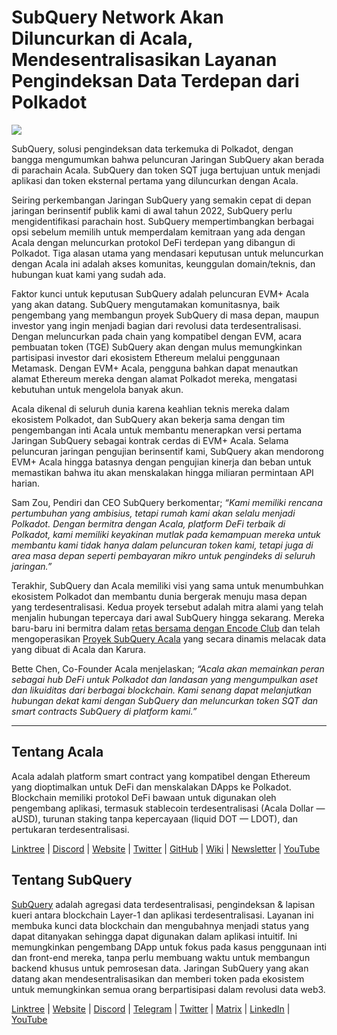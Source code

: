 # SubQuery Network Akan Diluncurkan di Acala, Mendesentralisasikan Layanan Pengindeksan Data Terdepan dari Polkadot

![](https://miro.medium.com/max/2400/1*kj_-zZcjeYdYIZVy1atYOg.gif)

SubQuery, solusi pengindeksan data terkemuka di Polkadot, dengan bangga mengumumkan bahwa peluncuran Jaringan SubQuery akan berada di parachain Acala. SubQuery dan token SQT juga bertujuan untuk menjadi aplikasi dan token eksternal pertama yang diluncurkan dengan Acala.

Seiring perkembangan Jaringan SubQuery yang semakin cepat di depan jaringan berinsentif publik kami di awal tahun 2022, SubQuery perlu mengidentifikasi parachain host. SubQuery mempertimbangkan berbagai opsi sebelum memilih untuk memperdalam kemitraan yang ada dengan Acala dengan meluncurkan protokol DeFi terdepan yang dibangun di Polkadot. Tiga alasan utama yang mendasari keputusan untuk meluncurkan dengan Acala ini adalah akses komunitas, keunggulan domain/teknis, dan hubungan kuat kami yang sudah ada.

Faktor kunci untuk keputusan SubQuery adalah peluncuran EVM+ Acala yang akan datang. SubQuery mengutamakan komunitasnya, baik pengembang yang membangun proyek SubQuery di masa depan, maupun investor yang ingin menjadi bagian dari revolusi data terdesentralisasi. Dengan meluncurkan pada chain yang kompatibel dengan EVM, acara pembuatan token (TGE) SubQuery akan dengan mulus memungkinkan partisipasi investor dari ekosistem Ethereum melalui penggunaan Metamask. Dengan EVM+ Acala, pengguna bahkan dapat menautkan alamat Ethereum mereka dengan alamat Polkadot mereka, mengatasi kebutuhan untuk mengelola banyak akun.

Acala dikenal di seluruh dunia karena keahlian teknis mereka dalam ekosistem Polkadot, dan SubQuery akan bekerja sama dengan tim pengembangan inti Acala untuk membantu menerapkan versi pertama Jaringan SubQuery sebagai kontrak cerdas di EVM+ Acala. Selama peluncuran jaringan pengujian berinsentif kami, SubQuery akan mendorong EVM+ Acala hingga batasnya dengan pengujian kinerja dan beban untuk memastikan bahwa itu akan menskalakan hingga miliaran permintaan API harian.

Sam Zou, Pendiri dan CEO SubQuery berkomentar; _“Kami memiliki rencana pertumbuhan yang ambisius, tetapi rumah kami akan selalu menjadi Polkadot. Dengan bermitra dengan Acala, platform DeFi terbaik di Polkadot, kami memiliki keyakinan mutlak pada kemampuan mereka untuk membantu kami tidak hanya dalam peluncuran token kami, tetapi juga di area masa depan seperti pembayaran mikro untuk pengindeks di seluruh jaringan.”_

Terakhir, SubQuery dan Acala memiliki visi yang sama untuk menumbuhkan ekosistem Polkadot dan membantu dunia bergerak menuju masa depan yang terdesentralisasi. Kedua proyek tersebut adalah mitra alami yang telah menjalin hubungan tepercaya dari awal SubQuery hingga sekarang. Mereka baru-baru ini bermitra dalam [retas bersama dengan Encode Club](https://medium.com/encode-club/polkadot-hack-challenges-7cfeba1a4c0e) dan telah mengoperasikan [Proyek SubQuery Acala](https://subquery.medium.com/subquery-integrates-acala-to-aggregate-and-serve-defi-data-to-polkadot-and-kusama-builders-fc9af6a7aae1) yang secara dinamis melacak data yang dibuat di Acala dan Karura.

Bette Chen, Co-Founder Acala menjelaskan; _“Acala akan memainkan peran sebagai hub DeFi untuk Polkadot dan landasan yang mengumpulkan aset dan likuiditas dari berbagai blockchain. Kami senang dapat melanjutkan hubungan dekat kami dengan SubQuery dan meluncurkan token SQT dan smart contracts SubQuery di platform kami.”_

---

## Tentang Acala

Acala adalah platform smart contract yang kompatibel dengan Ethereum yang dioptimalkan untuk DeFi dan menskalakan DApps ke Polkadot. Blockchain memiliki protokol DeFi bawaan untuk digunakan oleh pengembang aplikasi, termasuk stablecoin terdesentralisasi (Acala Dollar — aUSD), turunan staking tanpa kepercayaan (liquid DOT — LDOT), dan pertukaran terdesentralisasi.

[Linktree](https://linktr.ee/acalanetwork)  | [Discord](https://discord.gg/vdbFVCH)  | [Website](https://acala.network/)  | [Twitter](https://twitter.com/AcalaNetwork)  | [GitHub](https://github.com/AcalaNetwork/Acala)  | [Wiki](https://github.com/AcalaNetwork/Acala/wiki)  | [Newsletter](https://share.hsforms.com/1X9RxkXk-R62I0VNbATaDXw4h8qc)  | [YouTube](http://youtube.com/c/acalanetwork)

## Tentang SubQuery

[SubQuery](https://subquery.network/) adalah agregasi data terdesentralisasi, pengindeksan & lapisan kueri antara blockchain Layer-1 dan aplikasi terdesentralisasi. Layanan ini membuka kunci data blockchain dan mengubahnya menjadi status yang dapat ditanyakan sehingga dapat digunakan dalam aplikasi intuitif. Ini memungkinkan pengembang DApp untuk fokus pada kasus penggunaan inti dan front-end mereka, tanpa perlu membuang waktu untuk membangun backend khusus untuk pemrosesan data. Jaringan SubQuery yang akan datang akan mendesentralisasikan dan memberi token pada ekosistem untuk memungkinkan semua orang berpartisipasi dalam revolusi data web3.

​​[Linktree](https://linktr.ee/subquerynetwork)  |  [Website](https://subquery.network/)  |  [Discord](https://discord.com/invite/78zg8aBSMG)  |  [Telegram](https://t.me/subquerynetwork)  |  [Twitter](https://twitter.com/subquerynetwork)  |  [Matrix](https://matrix.to/#/#subquery:matrix.org)  |  [LinkedIn](https://www.linkedin.com/company/subquery)  |  [YouTube](https://www.youtube.com/channel/UCi1a6NUUjegcLHDFLr7CqLw)
